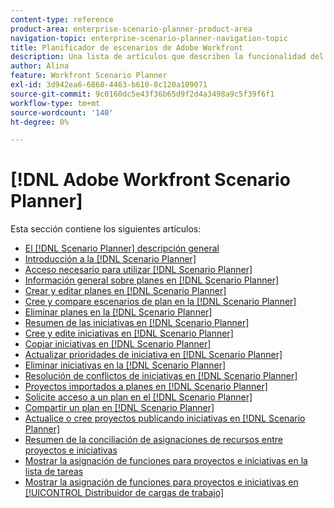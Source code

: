 ```yaml
---
content-type: reference
product-area: enterprise-scenario-planner-product-area
navigation-topic: enterprise-scenario-planner-navigation-topic
title: Planificador de escenarios de Adobe Workfront
description: Una lista de artículos que describen la funcionalidad del Planificador de escenarios de Workfront.
author: Alina
feature: Workfront Scenario Planner
exl-id: 3d942ea6-6860-4463-b610-8c120a109071
source-git-commit: 9c0160dc5e43f36b65d9f2d4a3498a9c5f39f6f1
workflow-type: tm+mt
source-wordcount: '140'
ht-degree: 0%

---
```


# [!DNL Adobe Workfront Scenario Planner]

Esta sección contiene los siguientes artículos:

* [El [!DNL Scenario Planner] descripción general](../scenario-planner/scenario-planner-overview.md)
* [Introducción a la [!DNL Scenario Planner]](../scenario-planner/get-started-with-scenario-planning.md)
* [Acceso necesario para utilizar [!DNL Scenario Planner]](../scenario-planner/access-needed-to-use-sp.md)
* [Información general sobre planes en [!DNL Scenario Planner]](../scenario-planner/plans-overview.md)
* [Crear y editar planes en [!DNL Scenario Planner]](../scenario-planner/create-and-edit-plans.md)
* [Cree y compare escenarios de plan en la [!DNL Scenario Planner]](../scenario-planner/create-and-compare-scenarios-for-a-plan.md)
* [Eliminar planes en la [!DNL Scenario Planner]](../scenario-planner/delete-plans.md)
* [Resumen de las iniciativas en [!DNL Scenario Planner]](../scenario-planner/initiatives-overview.md)
* [Cree y edite iniciativas en [!DNL Scenario Planner]](../scenario-planner/create-and-edit-initiatives.md)
* [Copiar iniciativas en [!DNL Scenario Planner]](../scenario-planner/copy-initiatives.md)
* [Actualizar prioridades de iniciativa en [!DNL Scenario Planner]](../scenario-planner/prioritize-initiatives.md)
* [Eliminar iniciativas en la [!DNL Scenario Planner]](../scenario-planner/delete-initiatives.md)
* [Resolución de conflictos de iniciativas en [!DNL Scenario Planner]](../scenario-planner/resolve-conflicts-in-sp.md)
* [Proyectos importados a planes en [!DNL Scenario Planner]](../scenario-planner/import-projects-to-plans.md)
* [Solicite acceso a un plan en el [!DNL Scenario Planner]](../scenario-planner/request-access-to-plan.md)
* [Compartir un plan en [!DNL Scenario Planner]](../scenario-planner/share-a-plan.md)
* [Actualice o cree proyectos publicando iniciativas en [!DNL Scenario Planner]](../scenario-planner/publish-scenarios-update-projects.md)
* [Resumen de la conciliación de asignaciones de recursos entre proyectos e iniciativas](../scenario-planner/overview-reconcile-allocations-between-projects-initiatives.md)
* [Mostrar la asignación de funciones para proyectos e iniciativas en la lista de tareas](../scenario-planner/show-role-allocation-task-list-nwe.md)
* [Mostrar la asignación de funciones para proyectos e iniciativas en [!UICONTROL Distribuidor de cargas de trabajo]](../scenario-planner/show-role-allocation-workload-balancer.md)

 
